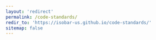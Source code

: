 ```yaml
---
layout: 'redirect'
permalink: /code-standards/
redir_to: 'https://isobar-us.github.io/code-standards/'
sitemap: false
---
```

